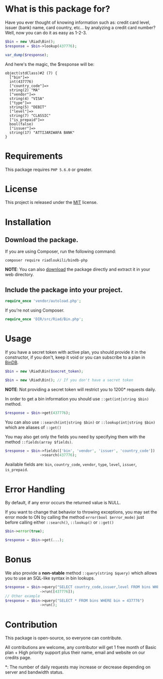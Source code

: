 # What is this package for?

Have you ever thought of knowing information such as: credit card level, issuer (bank) name,
card country, etc... by analyzing a credit card number?
Well, now you can do it as easy as 1-2-3.

```php
$bin = new \Riad\Bin();
$response = $bin->lookup(437776);

var_dump($response);
```

And here's the magic, the $response will be:

```
object(stdClass)#2 (7) {
  ["bin"]=>
  int(437776)
  ["country_code"]=>
  string(2) "MA"
  ["vendor"]=>
  string(4) "VISA"
  ["type"]=>
  string(5) "DEBIT"
  ["level"]=>
  string(7) "CLASSIC"
  ["is_prepaid"]=>
  bool(false)
  ["issuer"]=>
  string(17) "ATTIJARIWAFA BANK"
}
```

# Requirements
This package requires `PHP 5.6.0` or greater.

# License
This project is released under the [MIT](https://github.com/riadloukili/bindb-php/blob/master/LICENSE)
license.

# Installation

## Download the package.

If you are using Composer, run the following command:

```batch
composer require riadloukili/bindb-php
```

**NOTE**: You can also [download](https://github.com/riadloukili/bindb-php/archive/master.zip)
the package directly and extract it in your web directory.

## Include the package into your project.

```php
require_once 'vendor/autoload.php';
```

If you're not using Composer.

```php
require_once 'DIR/src/Riad/Bin.php';
```

# Usage

If you have a secret token with active plan, you should provide it in the constructor, if you don't,
keep it void or you can subscribe to a plan in [BinDB](https://bindb.me/).

```php
$bin = new \Riad\Bin($secret_token);

$bin = new \Riad\Bin(); // If you don't have a secret token
```

**NOTE**: Not providing a secret token will restrict you to 1200* requests daily.

In order to get a bin information you should use `::get(int|string $bin)` method.

```php
$response = $bin->get(437776);
```

You can also use `::search(int|string $bin)` or `::lookup(int|string $bin)` which are aliases of `::get()`

You may also get only the fields you need by specifying them with the method `::fields(array $fields)`.

```php
$response = $bin->fields(['bin', 'vendor', 'issuer', 'country_code'])
                ->search(437776);
```

Available fields are: `bin`, `country_code`, `vendor`, `type`, `level`, `issuer`, `is_prepaid`.

# Error Handling

By default, if any error occurs the returned value is NULL.

If you want to change that behavior to throwing exceptions, you may set the error mode to ON
by calling the method `error(bool $error_mode)` just before calling either `::search()`,
`::lookup()` or `::get()`

```php
$bin->error(true);

$response = $bin->get(...);
```

# Bonus

We also provide a **non-stable** method `::query(string $query)` which allows you to use an
SQL-like syntax in bin lookups.

```php
$response = $bin->query("SELECT country_code,issuer,level FROM bins WHERE bin = ?")
                ->run([437776]);
// Other example
$response = $bin->query("SELECT * FROM bins WHERE bin = 437776")
                ->run();
```

# Contribution

This package is open-source, so everyone can contribute.

All contributions are welcome, any contributor will get 1 free month of Basic plan + High priority
support plus their name, email and website on our credits page.


*: The number of daily requests may increase or decrease depending on server and bandwidth status.